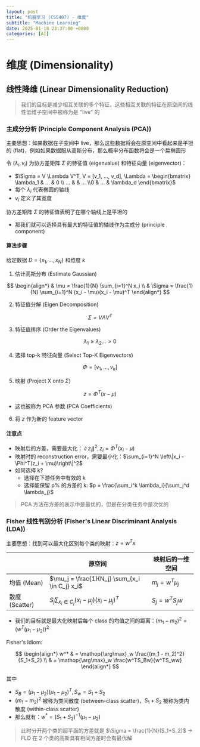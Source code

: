```yaml
---
layout: post
title: "机器学习 (CS5487) - 维度"
subtitle: "Machine Learning"
date: 2025-01-18 23:37:00 +0800
categories: [AI]
---
```


# 维度 (Dimensionality)

## 线性降维 (Linear Dimensionality Reduction)

> 我们的目标是减少相互关联的多个特征，这些相互关联的特征在原空间的线性低维子空间中被称为是 "live" 的

### 主成分分析 (Principle Component Analysis (PCA))

主要思想：如果数据在子空间中 live，那么这些数据将会在原空间中看起来是平坦的 (flat)，例如如果数据服从高斯分布，那么概率分布函数将会是一个扁椭圆形

令 $(\lambda_i, v_i)$ 为协方差矩阵 $\Sigma$ 的特征值 (eigenvalue) 和特征向量 (eigenvector)：

- $\Sigma = V \Lambda V^T, V = [v_1, ..., v_d], \Lambda = \begin{bmatrix} \lambda_1 & ... & 0 \\ ... & & ... \\0 & ... & \lambda_d \end{bmatrix}$
- 每个 $\lambda_i$ 代表椭圆的轴线
- $v_i$ 定义了其宽度

协方差矩阵 $\Sigma$ 的特征值表明了在哪个轴线上是平坦的

- 那我们就可以选择具有最大的特征值的轴线作为主成分 (principle component)

#### 算法步骤

给定数据 $D = \{x_1, ..., x_N\}$ 和维度 $k$

1. 估计高斯分布 (Estimate Gaussian)

$$
\begin{align*}
& \mu = \frac{1}{N} \sum_{i=1}^N x_i \\
& \Sigma = \frac{1}{N} \sum_{i=1}^N (x_i - \mu)(x_i - \mu)^T
\end{align*}
$$

2. 特征值分解 (Eigen Decomposition)

$$
\Sigma = V \Lambda V^T
$$

3. 特征值排序 (Order the Eigenvalues)

$$
\lambda_1 \geq \lambda_2 ... > 0
$$

4. 选择 top-k 特征向量 (Select Top-K Eigenvectors)

$$
\Phi = [v_1, ..., v_k]
$$

5. 映射 (Project X onto $\Sigma$)

$$
z = \Phi^T (x - \mu)
$$

- 这也被称为 PCA 参数 (PCA Coefficients)

6. 将 $z$ 作为新的 feature vector

#### 注意点

- 映射后的方差，需要最大化：$\left\|z_i\right\|^2, z_i = \Phi^T(x_i - \mu)$
- 映射时的 reconstruction error，需要最小化：$\sum_{i=1}^N \left\|x_i - \Phi^T(z_i + \mu)\right\|^2$
- 如何选择 k?
    - 选择在下游任务中有效的 k
    - 选择能保留 p% 的方差的 k: $p = \frac{\sum_i^k \lambda_i}{\sum_j^d \lambda_j}$

> PCA 方法在方差的表示中是最优的，但是在分类任务中是次优的

### Fisher 线性判别分析 (Fisher's Linear Discriminant Analysis (LDA))

主要思想：找到可以最大化区别每个类的映射：$z = w^Tx$

| |原空间|映射后的一维空间|
|---|---|---|
|均值 (Mean)| $\mu_j = \frac{1}{N_j} \sum_{x_i \in C_j} x_i$ | $m_j = w^T \mu_j$ |
|散度 (Scatter)| $S_j \sum_{x_i \in C_j} (x_i - \mu_j)(x_i - \mu_j)^T$ | $S_j = w^TS_jw$ |

- 我们的目标就是最大化映射后每个 class 的均值之间的距离：$(m_1 - m_2)^2 = (w^T(\mu_1 - \mu_2))^2$

Fisher's Idiom:

$$
\begin{align*}
w^* & = \mathop{\arg\max}_w \frac{(m_1 - m_2)^2}{S_1+S_2} \\
& = \mathop{\arg\max}_w \frac{w^TS_Bw}{w^TS_ww}
\end{align*}
$$

其中
- $S_B = (\mu_1 - \mu_2)(\mu_1 - \mu_2)^T, S_w = S_1 + S_2$
- $(m_1 - m_2)^2$ 被称为类间散度 (between-class scatter)，$S_1+S_2$ 被称为类内散度 (within-class scatter)
- 那么就有：$w^* = (S_1 + S_2)^{-1}(\mu_1 - \mu_2)$

> 此时分开两个类的超平面的方差就是 $\Sigma = \frac{1}{N}(S_1+S_2)$
> -> FLD 在 2 个类的高斯具有相同方差时会有最优解
